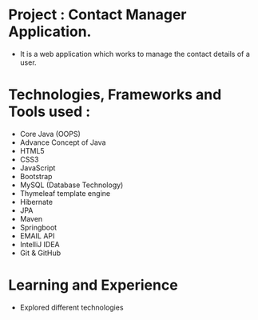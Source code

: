 # Project : Contact Manager Application.
- It is a web application which works to manage the contact details of a user.

# Technologies, Frameworks and Tools used :
- Core Java (OOPS)
- Advance Concept of Java
- HTML5
- CSS3
- JavaScript
- Bootstrap
- MySQL (Database Technology)
- Thymeleaf template engine
- Hibernate
- JPA
- Maven
- Springboot
- EMAIL API
- IntelliJ IDEA
- Git & GitHub

# Learning and Experience 
- Explored different technologies
